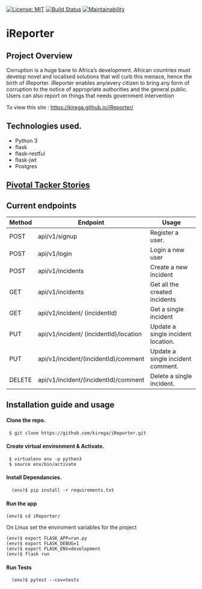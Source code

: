 [![License: MIT](https://img.shields.io/badge/License-MIT-yellow.svg)](https://opensource.org/licenses/MIT)
[![Build Status](https://travis-ci.com/kirega/ireporter-ch3.svg?branch=develop)](https://travis-ci.com/kirega/ireporter-ch3)
[![Maintainability](https://api.codeclimate.com/v1/badges/bdcb7758901f1a806bb1/maintainability)](https://codeclimate.com/github/kirega/ireporter-ch3/maintainability)

# iReporter
## Project Overview
Corruption is a huge bane to Africa’s development. African countries must develop novel and
localised solutions that will curb this menace, hence the birth of iReporter. iReporter enables any/every citizen to bring any form of corruption to the notice of appropriate authorities and the general public. Users can also report on things that needs government intervention

To view this site : https://kirega.github.io/iReporter/


## Technologies used.

* Python 3
* flask
* flask-restful
* flask-jwt
* Postgres

## [Pivotal Tacker Stories](https://www.pivotaltracker.com/n/projects/2227132)

## Current endpoints

| Method  | Endpoint  | Usage  |
|---|---|---|
| POST | api/v1/signup | Register a user.  |   
| POST | api/v1/login | Login a new user  |  
| POST | api/v1/incidents  | Create a new incident  |   
| GET | api/v1/incidents| Get all the created incidents|
| GET | api/v1/incident/ (incidentId) | Get a single incident|
| PUT |	api/v1/incident/ (incidentId)/location |	Update a single incident location. |
| PUT |	api/v1/incident/(incidentId)/comment |	Update a single incident comment. |
| DELETE | api/v1/incident/(incidentId)/comment	| Delete a single incident. |
## Installation guide and usage

#### **Clone the repo.**
  ```
   $ git clone https://github.com/kirega/iReporter.git
  ```

#### **Create virtual environment & Activate.**
  ```
   $ virtualenv env -p python3
   $ source env/bin/activate
   ```
#### **Install Dependancies.**
  ```
    (env)$ pip install -r requirements.txt
  ```

#### **Run the app**
```
(env)$ cd iReporter/
```

On Linux set the enviroment variables for the project
```
(env)$ export FLASK_APP=run.py
(env)$ export FLASK_DEBUG=1
(env)$ export FLASK_ENV=development
(env)$ flask run
```

#### **Run Tests**

  ```
    (env)$ pytest --cov=tests
  ```

